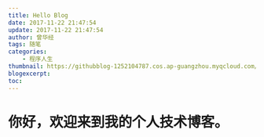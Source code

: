 ```yaml
---
title: Hello Blog
date: 2017-11-22 21:47:54
update: 2017-11-22 21:47:54
author: 曾华经
tags: 随笔
categories:
    - 程序人生
thumbnail: https://githubblog-1252104787.cos.ap-guangzhou.myqcloud.com/HEXO.jpg
blogexcerpt: 
toc:
---
```


# 你好，欢迎来到我的个人技术博客。

